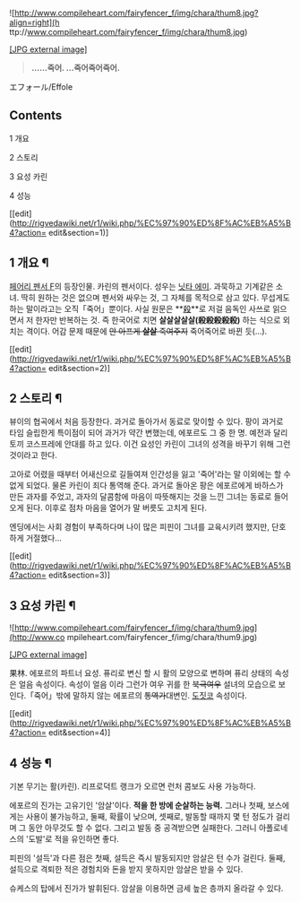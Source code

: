 ![http://www.compileheart.com/fairyfencer_f/img/chara/thum8.jpg?align=right](h
ttp://www.compileheart.com/fairyfencer_f/img/chara/thum8.jpg)

[[JPG external
image]](http://www.compileheart.com/fairyfencer_f/img/chara/thum8.jpg)

  

> **……죽어. …죽어죽어죽어.**

エフォール/Effole  

## Contents

    

1 개요

2 스토리

3 요성 카린

4 성능

[[edit](http://rigvedawiki.net/r1/wiki.php/%EC%97%90%ED%8F%AC%EB%A5%B4?action=
edit&section=1)]

## 1 개요 ¶

[페어리 펜서 F](%ED%8E%98%EC%96%B4%EB%A6%AC%20%ED%8E%9C%EC%84%9C%20F.md)의 등장인물.
카린의 펜서이다. 성우는 [닛타 에미](%EB%8B%9B%ED%83%80%20%EC%97%90%EB%AF%B8.md). 과묵하고
기계같은 소녀. 딱히 원하는 것은 없으며 펜서와 싸우는 것, 그 자체를 목적으로 삼고 있다. 무섭게도 하는 말이라고는 오직「죽어」뿐이다.
사실 원문은 **[殺](%E6%AE%BA.md)**로 저걸 음독인 사쓰로 읽으면서 저 한자만 반복하는 것. 즉 한국어로 치면
**살살살살살(殺殺殺殺殺)** 하는 식으로 외치는 격이다. 어감 문제 때문에 <del>안 아프게 **살살** 죽여주지</del> 죽어죽어로
바뀐 듯(...).

[[edit](http://rigvedawiki.net/r1/wiki.php/%EC%97%90%ED%8F%AC%EB%A5%B4?action=
edit&section=2)]

## 2 스토리 ¶

뷰이의 협곡에서 처음 등장한다. 과거로 돌아가서 동료로 맞이할 수 있다. 팡이 과거로 타임 슬립한게 특이점이 되어 과거가 약간 변했는데,
에포르도 그 중 한 명. 예전과 달리 토끼 코스프레에 안대를 하고 있다. 이건 요성인 카린이 그녀의 성격을 바꾸기 위해 그런 것이라고 한다.

  

고아로 어렸을 때부터 어새신으로 길들여져 인간성을 잃고 '죽어'라는 말 이외에는 할 수 없게 되었다. 물론 카린이 죄다 통역해 준다. 과거로
돌아온 팡은 에포르에게 바하스가 만든 과자를 주었고, 과자의 달콤함에 마음이 따뜻해지는 것을 느낀 그녀는 동료로 들어오게 된다. 이후로 점차
마음을 열어가 말 버릇도 고치게 된다.

  

엔딩에서는 사회 경험이 부족하다며 나이 많은 피핀이 그녀를 교육시키려 했지만, 단호하게 거절했다...

[[edit](http://rigvedawiki.net/r1/wiki.php/%EC%97%90%ED%8F%AC%EB%A5%B4?action=
edit&section=3)]

## 3 요성 카린 ¶

![http://www.compileheart.com/fairyfencer_f/img/chara/thum9.jpg](http://www.co
mpileheart.com/fairyfencer_f/img/chara/thum9.jpg)

[[JPG external
image]](http://www.compileheart.com/fairyfencer_f/img/chara/thum9.jpg)

  
果林. 에포르의 파트너 요성. 퓨리로 변신 할 시 활의 모양으로 변하며 퓨리 상태의 속성은 얼음 속성이다. 속성이 얼음 이라 그런가 여우
귀를 한 <del>북극여우</del> 설녀의 모습으로 보인다.「죽어」밖에 말하지 않는 에포르의 <del>통역가</del>대변인.
[도짓코](%EB%8F%84%EC%A7%93%EC%BD%94.md) 속성이다.

[[edit](http://rigvedawiki.net/r1/wiki.php/%EC%97%90%ED%8F%AC%EB%A5%B4?action=
edit&section=4)]

## 4 성능 ¶

기본 무기는 활(카린). 리프로덕트 랭크가 오르면 런처 콤보도 사용 가능하다.

  

에포르의 진가는 고유기인 '암살'이다. **적을 한 방에 순살하는 능력.** 그러나 첫째, 보스에게는 사용이 불가능하고, 둘째, 확률이
낮으며, 셋째로, 발동할 때까지 몇 턴 정도가 걸리며 그 동안 아무것도 할 수 없다. 그리고 발동 중 공격받으면 실패한다. 그러니
아폴로네스의 '도발'로 적을 유인하면 좋다.

  

피핀의 '설득'과 다른 점은 첫째, 설득은 즉시 발동되지만 암살은 턴 수가 걸린다. 둘째, 설득으로 격퇴한 적은 경험치와 돈을 받지 못하지만
암살은 받을 수 있다.

  

슈케스의 탑에서 진가가 발휘된다. 암살을 이용하면 금세 높은 층까지 올라갈 수 있다.

